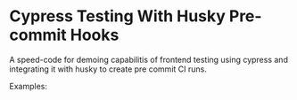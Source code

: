 # Cypress Testing With Husky Pre-commit Hooks

A speed-code for demoing capabilitis of frontend testing using cypress and integrating it with husky to create pre commit CI runs.

Examples: 


